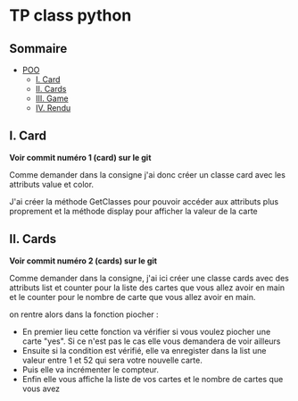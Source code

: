# TP class python 

## Sommaire
- [POO](#poo)
  - [I. Card ](#i-card)
  - [II. Cards ](#ii-cards)
  - [III. Game ](#iii-game)
  - [IV. Rendu ](#iv-rendu)


## I. Card 

**Voir commit numéro 1 (card) sur le git**

Comme demander dans la consigne j'ai donc créer un classe card avec les attributs value et color.

J'ai créer la méthode GetClasses pour pouvoir accéder aux attributs plus proprement et la méthode display pour afficher la valeur de la carte

## II. Cards 

**Voir commit numéro 2 (cards) sur le git**

Comme demander dans la consigne, j'ai ici créer une classe cards avec des attributs list et counter pour la liste des cartes que vous allez avoir en main
et le counter pour le nombre de carte que vous allez avoir en main.

on rentre alors dans la fonction piocher : 
  - En premier lieu cette fonction va vérifier si vous voulez piocher une carte "yes". Si ce n'est pas le cas elle vous demandera de voir ailleurs
  - Ensuite si la condition est vérifié, elle va enregister dans la list une valeur entre 1 et 52 qui sera votre nouvelle carte.
  - Puis elle va incrémenter le compteur.
  - Enfin elle vous affiche la liste de vos cartes et le nombre de cartes que vous avez